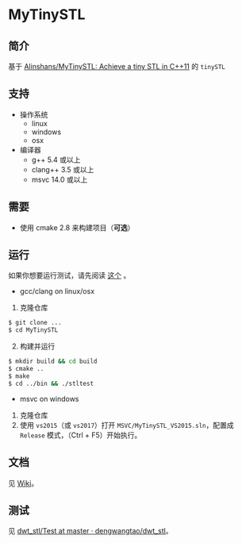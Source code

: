 MyTinySTL
=====
## 简介

   基于 [Alinshans/MyTinySTL: Achieve a tiny STL in C++11](https://github.com/Alinshans/MyTinySTL) 的 `tinySTL`

## 支持

* 操作系统
  * linux
  * windows
  * osx
* 编译器
  * g++ 5.4 或以上
  * clang++ 3.5 或以上
  * msvc 14.0 或以上

## 需要
  * 使用 cmake 2.8 来构建项目（**可选**）

## 运行

如果你想要运行测试，请先阅读 [这个](https://github.com/dengwangtao/dwt_stl/blob/master/Test/README.md) 。

  * gcc/clang on linux/osx
  1. 克隆仓库
```bash
$ git clone ...
$ cd MyTinySTL
```
  2. 构建并运行
```bash
$ mkdir build && cd build
$ cmake ..
$ make
$ cd ../bin && ./stltest
```

  * msvc on windows
  1. 克隆仓库
  2. 使用 `vs2015`（或 `vs2017`）打开 `MSVC/MyTinySTL_VS2015.sln`，配置成 `Release` 模式，（Ctrl + F5）开始执行。

## 文档
  见 [Wiki](https://github.com/Alinshans/MyTinySTL/wiki)。

## 测试

  见 [dwt_stl/Test at master · dengwangtao/dwt_stl](https://github.com/dengwangtao/dwt_stl/tree/master/Test)。

